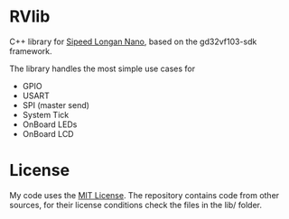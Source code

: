 <h1>RVlib</h1>

<p>C++ library for <a href="https://longan.sipeed.com/en/">Sipeed Longan Nano</a>, based on the gd32vf103-sdk framework.</p>

<p>The library handles the most simple use cases for
<ul>
<li>GPIO</li>
<li>USART</li>
<li>SPI (master send)</li>
<li>System Tick</li>
<li>OnBoard LEDs</li>
<li>OnBoard LCD</li>
</ul>
</p>

<h1>License</h1>

<p>My code uses the <a href="LICENSE">MIT License</a>. The repository contains code from other sources, for their license conditions check the files in the lib/ folder.</p>

